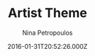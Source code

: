 ---
title: Artist Theme
github: 'https://github.com/ninapetrop/Artist-Theme'
demo: 'http://ninapetrop.github.io/Artist-Theme/'
author: Nina Petropoulos
ssg:
  - Jekyll
cms:
  - No Cms
date: 2016-01-31T20:52:26.000Z
github_branch: master
description: A free Jekyll theme
stale: true
---